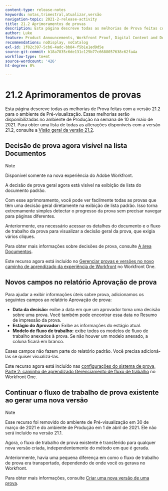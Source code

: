 ```yaml
---
content-type: release-notes
keywords: notas,trimestral,atualizar,versão
navigation-topic: 2021-2-release-activity
title: 21.2 Aprimoramentos de provas
description: Esta página descreve todas as melhorias de Prova feitas com a versão 21.2 para o ambiente de Pré-visualização. Essas melhorias serão disponibilizadas no ambiente de Produção na semana de 10 de maio de 2021. Para obter uma lista de todas as alterações disponíveis com a versão 21.2, consulte Visão geral da versão 21.2.
author: Luke
feature: Product Announcements, Workfront Proof, Digital Content and Documents
recommendations: noDisplay, noCatalog
exl-id: 1f82c397-5cb6-4adc-bb84-f5b1e1ed9d5e
source-git-commit: b18a7835c6de131c125b77c6688057638c62fa4a
workflow-type: tm+mt
source-wordcount: '426'
ht-degree: 0%

---
```


# 21.2 Aprimoramentos de provas

Esta página descreve todas as melhorias de Prova feitas com a versão 21.2 para o ambiente de Pré-visualização. Essas melhorias serão disponibilizadas no ambiente de Produção na semana de 10 de maio de 2021. Para obter uma lista de todas as alterações disponíveis com a versão 21.2, consulte a [Visão geral da versão 21.2](../../../product-announcements/product-releases/21.2-release-activity/21-2-release-overview.md).

## Decisão de prova agora visível na lista Documentos

>[!NOTE]
>
>Disponível somente na nova experiência do Adobe Workfront.

A decisão de prova geral agora está visível na exibição de lista do documento padrão.

Com esse aprimoramento, você pode ver facilmente todas as provas que têm uma decisão geral diretamente na exibição de lista padrão. Isso torna extremamente simples detectar o progresso da prova sem precisar navegar para páginas diferentes.

Anteriormente, era necessário acessar os detalhes do documento e o fluxo de trabalho da prova para visualizar a decisão geral da prova, que exigia vários cliques.

Para obter mais informações sobre decisões de prova, consulte [A área Documentos](../../../documents/managing-documents/documents-area.md).

Este recurso agora está incluído no [Gerenciar provas e versões no novo caminho de aprendizado da experiência de Workfront](https://experienceleague.adobe.com/pt-br/docs/workfront-learn/tutorials-workfront/home) no Workfront One.

## Novos campos no relatório Aprovação de prova

Para ajudar a exibir informações úteis sobre prova, adicionamos os seguintes campos ao relatório Aprovação de prova:

* **Data da decisão:** exibe a data em que um aprovador toma uma decisão sobre uma prova. Você também pode encontrar essa data no Resumo de impressão da prova.
* **Estágio do Aprovador:** Exibe as informações do estágio atual.
* **Modelo de fluxo de trabalho:** exibe todos os modelos de fluxo de trabalho anexados à prova. Se não houver um modelo anexado, a coluna ficará em branco.

Esses campos não fazem parte do relatório padrão. Você precisa adicioná-las se quiser visualizá-las.

Este recurso agora está incluído nas [configurações do sistema de prova, Parte 2: caminho de aprendizado Gerenciamento de fluxo de trabalho](https://experienceleague.adobe.com/pt-br/docs/workfront-learn/tutorials-workfront/home) no Workfront One.

## Continuar o fluxo de trabalho de prova existente ao gerar uma nova versão

>[!NOTE]
>
>Esse recurso foi removido do ambiente de Pré-visualização em 30 de março de 2021 e do ambiente de Produção em 1 de abril de 2021. Ele não será incluído na versão 21.1.

Agora, o fluxo de trabalho de prova existente é transferido para qualquer nova versão criada, independentemente do método em que é gerada.

Anteriormente, havia uma pequena diferença em como o fluxo de trabalho de prova era transportado, dependendo de onde você os gerava no Workfront.

Para obter mais informações, consulte [Criar uma nova versão de uma prova](../../../review-and-approve-work/proofing/managing-proofs-within-workfront/create-new-proof-version.md).
